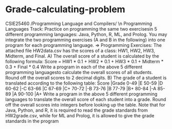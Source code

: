 # Grade-calculating-problem
CSIE25460 /Programming Language and Compilers/ \n
Programming Languages Track:
Practice on programming the same two exercisesin 5 different programming languages:
Java, Python, R, ML, and Prolog. You may integrate the two programming exercises (A and B in the following) into one program for each programming language.
=> Programming Exercises: The attached file HW2data.csv has the scores of
a class: HW1, HW2, HW3, Midterm, and Final.
A) The overall score of a student is calculated by the following formula:
Score = HW1 * 0.1 + HW2 * 0.1 + HW3 * 0.1 + Midterm * 0.3 + Final * 0.4
Write a program in each of the above 5 different programming languagesto calculate the overall scores of all students. Round off the overall scores to 2 decimal digits.
B) The grade of a student is translated according to the following table:
Score  |Grade
0-49   |E
50-59  |D
60-62  |-C
63-66  |C
67-69  |C+
70-72  |-B
73-76  |B
77-79  |B+
80-84  |-A
85-89  |A
90-100 |A+
Write a program in the above 5 different programming languages to translate the overall score of each student into a grade. 
Round off the overall scores into integers before looking up the table.
Note that for Java, Python, and R, it is required to read the grade
standards from HW2grade.csv, while for ML and Prolog, it is allowed
to give the grade standards in the program
